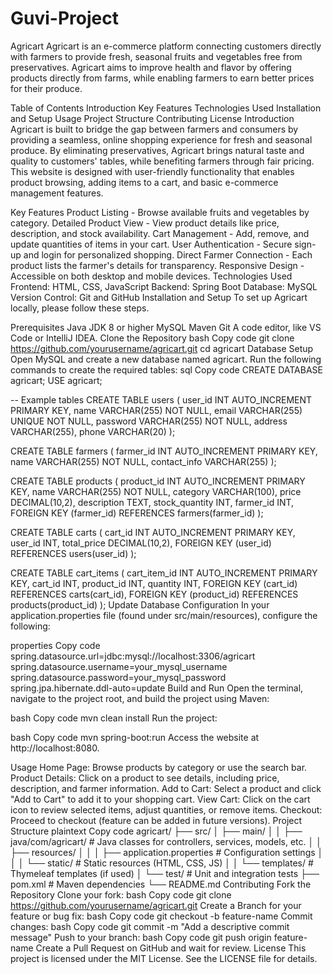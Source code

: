 # Guvi-Project
Agricart
Agricart is an e-commerce platform connecting customers directly with farmers to provide fresh, seasonal fruits and vegetables free from preservatives. Agricart aims to improve health and flavor by offering products directly from farms, while enabling farmers to earn better prices for their produce.

Table of Contents
Introduction
Key Features
Technologies Used
Installation and Setup
Usage
Project Structure
Contributing
License
Introduction
Agricart is built to bridge the gap between farmers and consumers by providing a seamless, online shopping experience for fresh and seasonal produce. By eliminating preservatives, Agricart brings natural taste and quality to customers' tables, while benefiting farmers through fair pricing. This website is designed with user-friendly functionality that enables product browsing, adding items to a cart, and basic e-commerce management features.

Key Features
Product Listing - Browse available fruits and vegetables by category.
Detailed Product View - View product details like price, description, and stock availability.
Cart Management - Add, remove, and update quantities of items in your cart.
User Authentication - Secure sign-up and login for personalized shopping.
Direct Farmer Connection - Each product lists the farmer's details for transparency.
Responsive Design - Accessible on both desktop and mobile devices.
Technologies Used
Frontend: HTML, CSS, JavaScript
Backend: Spring Boot
Database: MySQL
Version Control: Git and GitHub
Installation and Setup
To set up Agricart locally, please follow these steps.

Prerequisites
Java JDK 8 or higher
MySQL
Maven
Git
A code editor, like VS Code or IntelliJ IDEA.
Clone the Repository
bash
Copy code
git clone https://github.com/yourusername/agricart.git
cd agricart
Database Setup
Open MySQL and create a new database named agricart.
Run the following commands to create the required tables:
sql
Copy code
CREATE DATABASE agricart;
USE agricart;

-- Example tables
CREATE TABLE users (
    user_id INT AUTO_INCREMENT PRIMARY KEY,
    name VARCHAR(255) NOT NULL,
    email VARCHAR(255) UNIQUE NOT NULL,
    password VARCHAR(255) NOT NULL,
    address VARCHAR(255),
    phone VARCHAR(20)
);

CREATE TABLE farmers (
    farmer_id INT AUTO_INCREMENT PRIMARY KEY,
    name VARCHAR(255) NOT NULL,
    contact_info VARCHAR(255)
);

CREATE TABLE products (
    product_id INT AUTO_INCREMENT PRIMARY KEY,
    name VARCHAR(255) NOT NULL,
    category VARCHAR(100),
    price DECIMAL(10,2),
    description TEXT,
    stock_quantity INT,
    farmer_id INT,
    FOREIGN KEY (farmer_id) REFERENCES farmers(farmer_id)
);

CREATE TABLE carts (
    cart_id INT AUTO_INCREMENT PRIMARY KEY,
    user_id INT,
    total_price DECIMAL(10,2),
    FOREIGN KEY (user_id) REFERENCES users(user_id)
);

CREATE TABLE cart_items (
    cart_item_id INT AUTO_INCREMENT PRIMARY KEY,
    cart_id INT,
    product_id INT,
    quantity INT,
    FOREIGN KEY (cart_id) REFERENCES carts(cart_id),
    FOREIGN KEY (product_id) REFERENCES products(product_id)
);
Update Database Configuration
In your application.properties file (found under src/main/resources), configure the following:

properties
Copy code
spring.datasource.url=jdbc:mysql://localhost:3306/agricart
spring.datasource.username=your_mysql_username
spring.datasource.password=your_mysql_password
spring.jpa.hibernate.ddl-auto=update
Build and Run
Open the terminal, navigate to the project root, and build the project using Maven:

bash
Copy code
mvn clean install
Run the project:

bash
Copy code
mvn spring-boot:run
Access the website at http://localhost:8080.

Usage
Home Page: Browse products by category or use the search bar.
Product Details: Click on a product to see details, including price, description, and farmer information.
Add to Cart: Select a product and click "Add to Cart" to add it to your shopping cart.
View Cart: Click on the cart icon to review selected items, adjust quantities, or remove items.
Checkout: Proceed to checkout (feature can be added in future versions).
Project Structure
plaintext
Copy code
agricart/
├── src/
│   ├── main/
│   │   ├── java/com/agricart/  # Java classes for controllers, services, models, etc.
│   │   ├── resources/
│   │   │   ├── application.properties  # Configuration settings
│   │   │   └── static/  # Static resources (HTML, CSS, JS)
│   │   └── templates/  # Thymeleaf templates (if used)
│   └── test/  # Unit and integration tests
├── pom.xml  # Maven dependencies
└── README.md
Contributing
Fork the Repository
Clone your fork:
bash
Copy code
git clone https://github.com/yourusername/agricart.git
Create a Branch for your feature or bug fix:
bash
Copy code
git checkout -b feature-name
Commit changes:
bash
Copy code
git commit -m "Add a descriptive commit message"
Push to your branch:
bash
Copy code
git push origin feature-name
Create a Pull Request on GitHub and wait for review.
License
This project is licensed under the MIT License. See the LICENSE file for details.

